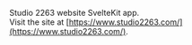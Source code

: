 Studio 2263 website SvelteKit app.  
Visit the site at [https://www.studio2263.com/](https://www.studio2263.com/).
